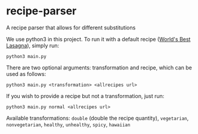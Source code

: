 # recipe-parser
A recipe parser that allows for different substitutions

We use python3 in this project. To run it with a default recipe ([World's Best Lasagna](https://www.allrecipes.com/recipe/23600/worlds-best-lasagna/)), simply run:

`python3 main.py`

There are two optional arguments: transformation and recipe, which can be used as follows:

`python3 main.py <transformation> <allrecipes url>`

If you wish to provide a recipe but not a transformation, just run:

`python3 main.py normal <allrecipes url>`

Available transformations:
`double` (double the recipe quantity), `vegetarian`, `nonvegetarian`, `healthy`, `unhealthy`, `spicy`, `hawaiian`
